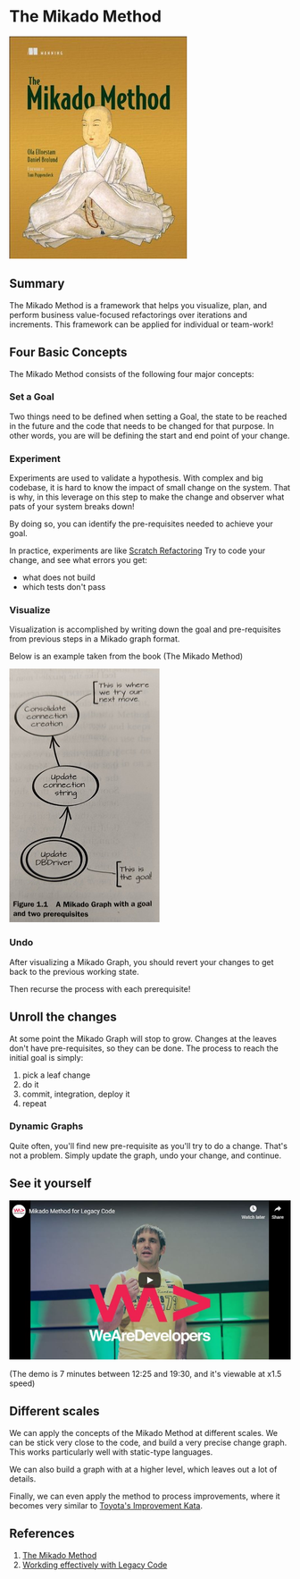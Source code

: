 # The Mikado Method

[![Cover of the book the mikado method](../images/mikado-method-cover.jpg)](https://www.goodreads.com/book/show/17974534-the-mikado-method)

## Summary
The Mikado Method is a framework that helps you visualize, plan, and perform 
business value-focused refactorings over iterations and increments. This 
framework can be applied for individual or team-work! 

## Four Basic Concepts 
The Mikado Method consists of the following four major concepts: 

### Set a Goal
Two things need to be defined when setting a Goal, the state to be reached in 
the future and the code that needs to be changed for that purpose. In other 
words, you are will be defining the start and end point of your change. 

### Experiment 
Experiments are used to validate a hypothesis. With complex and big codebase, 
it is hard to know the impact of small change on the system. That is why, in 
this leverage on this step to make the change and observer what pats of your 
system breaks down!

By doing so, you can identify the pre-requisites needed to achieve your goal.

In practice, experiments are like [Scratch Refactoring](https://www.goodreads.com/book/show/44919.Working_Effectively_with_Legacy_Code)
Try to code your change, and see what errors you get:

* what does not build
* which tests don't pass

### Visualize 
Visualization is accomplished by writing down the goal and pre-requisites from
previous steps in a Mikado graph format.

Below is an example taken from the book (The Mikado Method) 

![IMAGE](../images/mikado-method-visualize-example.jpg)

### Undo  
After visualizing a Mikado Graph, you should revert your changes to get back to
the previous working state.

Then recurse the process with each prerequisite!

## Unroll the changes
At some point the Mikado Graph will stop to grow. Changes at the leaves don't
have pre-requisites, so they can be done. The process to reach the initial goal
is simply:

1. pick a leaf change
2. do it
3. commit, integration, deploy it
4. repeat

### Dynamic Graphs
Quite often, you'll find new pre-requisite as you'll try to do a change. That's
not a problem. Simply update the graph, undo your change, and continue.

## See it yourself

[![Video of a demo of the Mikado Method](../images/Mikado%20Method%20for%20Legacy%20Code%20-%20YouTube.jpg)](https://www.youtube.com/watch?v=qvlkyJ26PGc&start=745)

(The demo is 7 minutes between 12:25 and 19:30, and it's viewable at x1.5 speed)

## Different scales

We can apply the concepts of the Mikado Method at different scales. We can be
stick very close to the code, and build a very precise change graph. This works
particularly well with static-type languages.

We can also build a graph with at a higher level, which leaves out a lot of
details.

Finally, we can even apply the method to process improvements, where it becomes
very similar to [Toyota's Improvement Kata](https://en.wikipedia.org/wiki/Toyota_Kata#The_Improvement_Kata).

## References 
1. [The Mikado Method](https://www.manning.com/books/the-mikado-method)
2. [Workding effectively with Legacy Code](https://www.goodreads.com/book/show/44919.Working_Effectively_with_Legacy_Code)